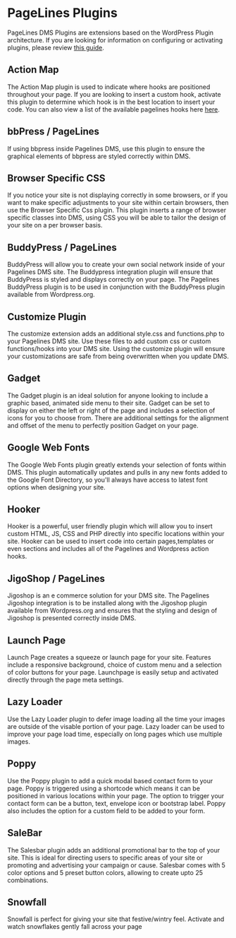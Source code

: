 # PageLines Plugins #

PageLines DMS Plugins are extensions based on the WordPress Plugin architecture. If you are looking for information on configuring or activating plugins, please review <a href="/configure/configuring-sections">this guide</a>.

## Action Map ##

<p>The Action Map plugin is used to indicate where hooks are positioned throughout your page. If you are looking to insert a custom hook, activate this plugin to determine which hook is in the best location to insert your code. You can also view a list of the available pagelines hooks here <a href="http://api.pagelines.com/hooks">here</a>.</p>

## bbPress / PageLines ##

<p>If using bbpress inside Pagelines DMS, use this plugin to ensure the graphical elements of bbpress are styled correctly within DMS.</p>

## Browser Specific CSS ##

<p>If you notice your site is not displaying correctly in some browsers, or if you want to make specific adjustments to your site within certain browsers, then use the Browser Specific Css plugin. This plugin inserts a range of browser specific classes into DMS, using CSS you will be able to tailor the design of your site on a per browser basis.</p>

## BuddyPress / PageLines ##

<p>BuddyPress will allow you to create your own social network inside of your Pagelines DMS site. The Buddypress integration plugin will ensure that BuddyPress is styled and displays correctly on your page. The Pagelines BuddyPress plugin is to be used in conjunction with the BuddyPress plugin available from Wordpress.org.</p>

## Customize Plugin ##

<p>The customize extension adds an additional style.css and functions.php to your Pagelines DMS site. Use these files to add custom css or custom functions/hooks into your DMS site. Using the customize plugin will ensure your customizations are safe from being overwritten when you update DMS.</p>

## Gadget ##

<p>The Gadget plugin is an ideal solution for anyone looking to include a graphic based, animated side menu to their site. Gadget can be set to display on either the left or right of the page and includes a selection of icons for you to choose from. There are additional settings for the alignment and offset of the menu to perfectly position Gadget on your page.</p>

## Google Web Fonts ##

<p>The Google Web Fonts plugin greatly extends your selection of fonts within DMS. This plugin automatically updates and pulls in any new fonts added to the Google Font Directory, so you'll always have access to latest font options when designing your site.</p>

## Hooker ##

<p>Hooker is a powerful, user friendly plugin which will allow you to insert custom HTML, JS, CSS and PHP directly into specific locations within your site. Hooker can be used to insert code into certain pages,templates or even sections and includes all of the Pagelines and Wordpress action hooks.</p>

## JigoShop / PageLines ##

<p>Jigoshop is an e commerce solution for your DMS site. The Pagelines Jigoshop integration is to be installed along with the Jigoshop plugin available from Wordpress.org and ensures that the styling and design of Jigoshop is presented correctly inside DMS.  </p>

## Launch Page ##

<p>Launch Page creates a squeeze or launch page for your site. Features include a responsive background, choice of custom menu and a selection of color buttons for your page. Launchpage is easily setup and activated directly through the page meta settings.</p>

## Lazy Loader ##

<p>Use the Lazy Loader plugin to defer image loading all the time your images are outside of the visable portion of your page. Lazy loader can be used to improve your page load time, especially on long pages which use multiple images.</p>

## Poppy ##

<p>Use the Poppy plugin to add a quick modal based contact form to your page. Poppy is triggered using a shortcode which means it can be positioned in various locations within your page. The option to trigger your contact form can be a button, text, envelope icon or bootstrap label. Poppy also includes the option for a custom field to be added to your form.</p>

## SaleBar ##

<p>The Salesbar plugin adds an additional promotional bar to the top of your site. This is ideal for directing users to specific areas of your site or promoting and advertising your campaign or cause. Salesbar comes with 5 color options and 5 preset button colors, allowing to create upto 25 combinations.</p>

## Snowfall ##

<p>Snowfall is perfect for giving your site that festive/wintry feel. Activate and watch snowflakes gently fall across your page</p>
